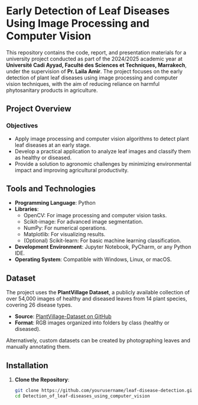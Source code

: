 # Early Detection of Leaf Diseases Using Image Processing and Computer Vision

This repository contains the code, report, and presentation materials for a university project conducted as part of the 2024/2025 academic year at **Université Cadi Ayyad, Faculté des Sciences et Techniques, Marrakech**, under the supervision of **Pr. Laila Amir**. The project focuses on the early detection of plant leaf diseases using image processing and computer vision techniques, with the aim of reducing reliance on harmful phytosanitary products in agriculture.

## Project Overview

### Objectives
- Apply image processing and computer vision algorithms to detect plant leaf diseases at an early stage.
- Develop a practical application to analyze leaf images and classify them as healthy or diseased.
- Provide a solution to agronomic challenges by minimizing environmental impact and improving agricultural productivity.

## Tools and Technologies
- **Programming Language**: Python 
- **Libraries**:
  - OpenCV: For image processing and computer vision tasks.
  - Scikit-image: For advanced image segmentation.
  - NumPy: For numerical operations.
  - Matplotlib: For visualizing results.
  - (Optional) Scikit-learn: For basic machine learning classification.
- **Development Environment**: Jupyter Notebook, PyCharm, or any Python IDE.
- **Operating System**: Compatible with Windows, Linux, or macOS.

## Dataset
The project uses the **PlantVillage Dataset**, a publicly available collection of over 54,000 images of healthy and diseased leaves from 14 plant species, covering 26 disease types.  
- **Source**: [PlantVillage-Dataset on GitHub](https://github.com/spMohanty/PlantVillage-Dataset)  
- **Format**: RGB images organized into folders by class (healthy or diseased).

Alternatively, custom datasets can be created by photographing leaves and manually annotating them.

## Installation

1. **Clone the Repository**:
   ```bash
   git clone https://github.com/yourusername/leaf-disease-detection.git](https://github.com/Laaliji/Detection_of_leaf-diseases_using_computer_vision.git
   cd Detection_of_leaf-diseases_using_computer_vision
